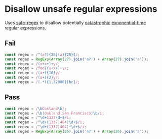 # Disallow unsafe regular expressions

Uses [safe-regex](https://github.com/substack/safe-regex) to disallow potentially [catastrophic](https://regular-expressions.mobi/catastrophic.html) [exponential-time](https://perlgeek.de/blog-en/perl-tips/in-search-of-an-exponetial-regexp.html) regular expressions.

## Fail

```js
const regex = /^(a?){25}(a){25}$/;
const regex = RegExp(Array(27).join('a?') + Array(27).join('a'));
const regex = /(x+x+)+y/;
const regex = /foo|(x+x+)+y/;
const regex = /(a+){10}y/;
const regex = /(a+){2}y/;
const regex = /(.*){1,32000}[bc]/;
```

## Pass

```js
const regex = /\bOakland\b/;
const regex = /\b(Oakland|San Francisco)\b/i;
const regex = /^\d+1337\d+$/i;
const regex = /^\d+(1337|404)\d+$/i;
const regex = /^\d+(1337|404)*\d+$/i;
const regex = RegExp(Array(26).join('a?') + Array(26).join('a'));
```

